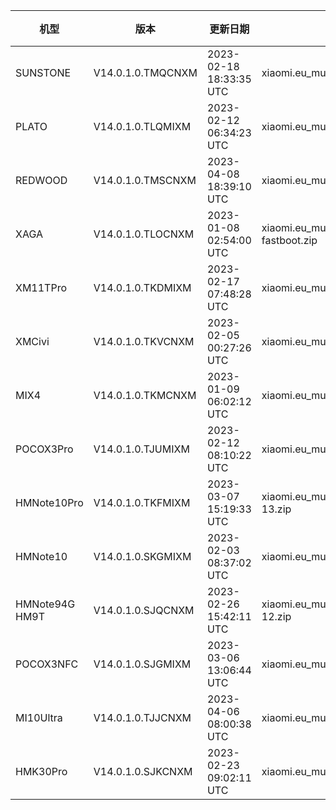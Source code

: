 | 机型 | 版本 | 更新日期 | 文件名 | 大小 | 下载链接 |
| ---- | ---- | ---- | ---- | ---- | ---- |
| SUNSTONE | V14.0.1.0.TMQCNXM | 2023-02-18 18:33:35 UTC | xiaomi.eu_multi_SUNSTONE_V14.0.1.0.TMQCNXM_v14-13.zip | 4.1 GB | [SourceForge](https://sourceforge.net/projects/xiaomi-eu-multilang-miui-roms/files/xiaomi.eu/MIUI-STABLE-RELEASES/MIUIv14/xiaomi.eu_multi_SUNSTONE_V14.0.1.0.TMQCNXM_v14-13.zip/download) |
| PLATO | V14.0.1.0.TLQMIXM | 2023-02-12 06:34:23 UTC | xiaomi.eu_multi_PLATO_V14.0.1.0.TLQMIXM_v14-13.zip | 5.0 GB | [SourceForge](https://sourceforge.net/projects/xiaomi-eu-multilang-miui-roms/files/xiaomi.eu/MIUI-STABLE-RELEASES/MIUIv14/xiaomi.eu_multi_PLATO_V14.0.1.0.TLQMIXM_v14-13.zip/download) |
| REDWOOD | V14.0.1.0.TMSCNXM | 2023-04-08 18:39:10 UTC | xiaomi.eu_multi_REDWOOD_V14.0.1.0.TMSCNXM_v14-13.zip | 4.8 GB | [SourceForge](https://sourceforge.net/projects/xiaomi-eu-multilang-miui-roms/files/xiaomi.eu/MIUI-STABLE-RELEASES/MIUIv14/xiaomi.eu_multi_REDWOOD_V14.0.1.0.TMSCNXM_v14-13.zip/download) |
| XAGA | V14.0.1.0.TLOCNXM | 2023-01-08 02:54:00 UTC | xiaomi.eu_multi_XAGA_V14.0.1.0.TLOCNXM_v14-13-fastboot.zip | 4.8 GB | [SourceForge](https://sourceforge.net/projects/xiaomi-eu-multilang-miui-roms/files/xiaomi.eu/MIUI-STABLE-RELEASES/MIUIv14/xiaomi.eu_multi_XAGA_V14.0.1.0.TLOCNXM_v14-13-fastboot.zip/download) |
| XM11TPro | V14.0.1.0.TKDMIXM | 2023-02-17 07:48:28 UTC | xiaomi.eu_multi_XM11TPro_V14.0.1.0.TKDMIXM_v14-13.zip | 4.9 GB | [SourceForge](https://sourceforge.net/projects/xiaomi-eu-multilang-miui-roms/files/xiaomi.eu/MIUI-STABLE-RELEASES/MIUIv14/xiaomi.eu_multi_XM11TPro_V14.0.1.0.TKDMIXM_v14-13.zip/download) |
| XMCivi | V14.0.1.0.TKVCNXM | 2023-02-05 00:27:26 UTC | xiaomi.eu_multi_XMCivi_V14.0.1.0.TKVCNXM_v14-13.zip | 4.9 GB | [SourceForge](https://sourceforge.net/projects/xiaomi-eu-multilang-miui-roms/files/xiaomi.eu/MIUI-STABLE-RELEASES/MIUIv14/xiaomi.eu_multi_XMCivi_V14.0.1.0.TKVCNXM_v14-13.zip/download) |
| MIX4 | V14.0.1.0.TKMCNXM | 2023-01-09 06:02:12 UTC | xiaomi.eu_multi_MIX4_V14.0.1.0.TKMCNXM_v14-13.zip | 4.8 GB | [SourceForge](https://sourceforge.net/projects/xiaomi-eu-multilang-miui-roms/files/xiaomi.eu/MIUI-STABLE-RELEASES/MIUIv14/xiaomi.eu_multi_MIX4_V14.0.1.0.TKMCNXM_v14-13.zip/download) |
| POCOX3Pro | V14.0.1.0.TJUMIXM | 2023-02-12 08:10:22 UTC | xiaomi.eu_multi_POCOX3Pro_V14.0.1.0.TJUMIXM_v14-13.zip | 4.0 GB | [SourceForge](https://sourceforge.net/projects/xiaomi-eu-multilang-miui-roms/files/xiaomi.eu/MIUI-STABLE-RELEASES/MIUIv14/xiaomi.eu_multi_POCOX3Pro_V14.0.1.0.TJUMIXM_v14-13.zip/download) |
| HMNote10Pro | V14.0.1.0.TKFMIXM | 2023-03-07 15:19:33 UTC | xiaomi.eu_multi_HMNote10Pro_V14.0.1.0.TKFMIXM_v14-13.zip | 4.0 GB | [SourceForge](https://sourceforge.net/projects/xiaomi-eu-multilang-miui-roms/files/xiaomi.eu/MIUI-STABLE-RELEASES/MIUIv14/xiaomi.eu_multi_HMNote10Pro_V14.0.1.0.TKFMIXM_v14-13.zip/download) |
| HMNote10 | V14.0.1.0.SKGMIXM | 2023-02-03 08:37:02 UTC | xiaomi.eu_multi_HMNote10_V14.0.1.0.SKGMIXM_v14-12.zip | 3.7 GB | [SourceForge](https://sourceforge.net/projects/xiaomi-eu-multilang-miui-roms/files/xiaomi.eu/MIUI-STABLE-RELEASES/MIUIv14/xiaomi.eu_multi_HMNote10_V14.0.1.0.SKGMIXM_v14-12.zip/download) |
| HMNote94G HM9T | V14.0.1.0.SJQCNXM | 2023-02-26 15:42:11 UTC | xiaomi.eu_multi_HMNote94G_HM9T_V14.0.1.0.SJQCNXM_v14-12.zip | 3.8 GB | [SourceForge](https://sourceforge.net/projects/xiaomi-eu-multilang-miui-roms/files/xiaomi.eu/MIUI-STABLE-RELEASES/MIUIv14/xiaomi.eu_multi_HMNote94G_HM9T_V14.0.1.0.SJQCNXM_v14-12.zip/download) |
| POCOX3NFC | V14.0.1.0.SJGMIXM | 2023-03-06 13:06:44 UTC | xiaomi.eu_multi_POCOX3NFC_V14.0.1.0.SJGMIXM_v14-12.zip | 3.6 GB | [SourceForge](https://sourceforge.net/projects/xiaomi-eu-multilang-miui-roms/files/xiaomi.eu/MIUI-STABLE-RELEASES/MIUIv14/xiaomi.eu_multi_POCOX3NFC_V14.0.1.0.SJGMIXM_v14-12.zip/download) |
| MI10Ultra | V14.0.1.0.TJJCNXM | 2023-04-06 08:00:38 UTC | xiaomi.eu_multi_MI10Ultra_V14.0.1.0.TJJCNXM_v14-13.zip | 4.5 GB | [SourceForge](https://sourceforge.net/projects/xiaomi-eu-multilang-miui-roms/files/xiaomi.eu/MIUI-STABLE-RELEASES/MIUIv14/xiaomi.eu_multi_MI10Ultra_V14.0.1.0.TJJCNXM_v14-13.zip/download) |
| HMK30Pro | V14.0.1.0.SJKCNXM | 2023-02-23 09:02:11 UTC | xiaomi.eu_multi_HMK30Pro_V14.0.1.0.SJKCNXM_v14-12.zip | 4.1 GB | [SourceForge](https://sourceforge.net/projects/xiaomi-eu-multilang-miui-roms/files/xiaomi.eu/MIUI-STABLE-RELEASES/MIUIv14/xiaomi.eu_multi_HMK30Pro_V14.0.1.0.SJKCNXM_v14-12.zip/download) |

